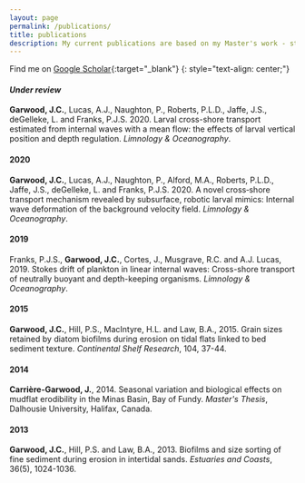 ```yaml
---
layout: page
permalink: /publications/
title: publications
description: My current publications are based on my Master's work - stay tuned for more.
---
```


Find me on [Google Scholar](https://scholar.google.com/citations?user=gpnMH2sAAAAJ){:target="\_blank"}
{: style="text-align: center;"}

#### *Under review*

**Garwood, J.C.**, Lucas, A.J., Naughton, P., Roberts, P.L.D., Jaffe, J.S., deGelleke, L. and Franks, P.J.S. 2020. Larval cross-shore transport estimated from internal waves with a mean flow: the effects of larval vertical position and depth regulation. *Limnology & Oceanography*.

#### 2020

**Garwood, J.C.**, Lucas, A.J., Naughton, P., Alford, M.A., Roberts, P.L.D., Jaffe, J.S., deGelleke, L. and Franks, P.J.S. 2020. A novel cross‐shore transport mechanism revealed by subsurface, robotic larval mimics: Internal wave deformation of the background velocity field. *Limnology & Oceanography*.

#### 2019

Franks, P.J.S., **Garwood, J.C.**, Cortes, J., Musgrave, R.C. and A.J. Lucas, 2019. Stokes drift of plankton in linear internal waves: Cross-shore transport of neutrally buoyant and depth-keeping organisms. *Limnology & Oceanography*.

#### 2015

**Garwood, J.C.**, Hill, P.S., MacIntyre, H.L. and Law, B.A., 2015. Grain sizes retained by diatom biofilms during erosion on tidal flats linked to bed sediment texture. *Continental Shelf Research*, 104, 37-44.

#### 2014

**Carrière-Garwood, J.**, 2014. Seasonal variation and biological effects on mudflat erodibility in the Minas Basin, Bay of Fundy. *Master's Thesis*, Dalhousie University, Halifax, Canada.

#### 2013

**Garwood, J.C.**, Hill, P.S. and Law, B.A., 2013. Biofilms and size sorting of fine sediment during erosion in intertidal sands. *Estuaries and Coasts*, 36(5), 1024-1036.
